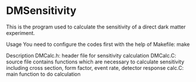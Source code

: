 # DMSensitivity
This is the program used to calculate the sensitivity of a direct dark matter experiment.

Usage
You need to configure the codes first with the help of Makefile: make

Description
DMCalc.h: header file for sensitivity calculation
DMCalc.C: source file contains functions which are necessary to calculate sensitivity including cross section, form factor, event rate, detector response
calc.C: main function to do calculation
